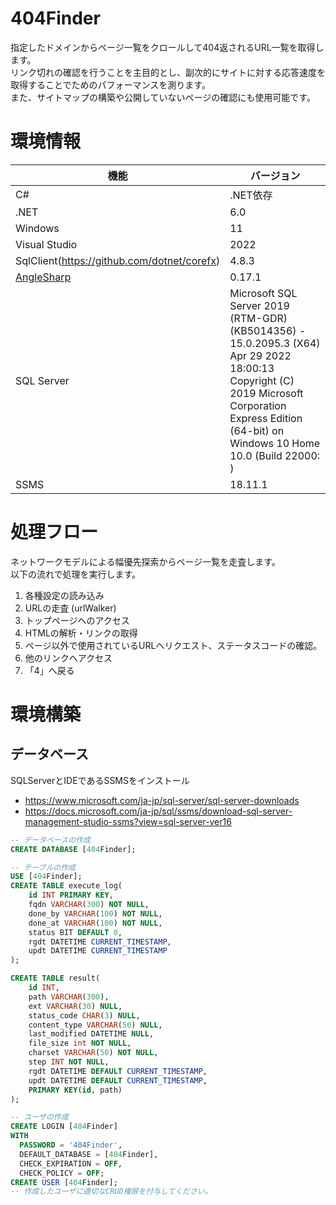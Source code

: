 # 404Finder

指定したドメインからページ一覧をクロールして404返されるURL一覧を取得します。  
リンク切れの確認を行うことを主目的とし、副次的にサイトに対する応答速度を取得することでためのパフォーマンスを測ります。  
また、サイトマップの構築や公開していないページの確認にも使用可能です。  


# 環境情報

|  機能  |  バージョン  |
| ---- | ---- |
|  C#  |  .NET依存  |
|  .NET  |  6.0  |
| Windows | 11 |
| Visual Studio | 2022 |
| SqlClient(https://github.com/dotnet/corefx) | 4.8.3 |
| [AngleSharp](https://anglesharp.github.io/) | 0.17.1 |
| SQL Server | Microsoft SQL Server 2019 (RTM-GDR) (KB5014356) - 15.0.2095.3 (X64)   Apr 29 2022 18:00:13   Copyright (C) 2019 Microsoft Corporation  Express Edition (64-bit) on Windows 10 Home 10.0 <X64> (Build 22000: ) |
| SSMS | 18.11.1 |


# 処理フロー

ネットワークモデルによる幅優先探索からページ一覧を走査します。  
以下の流れで処理を実行します。

1. 各種設定の読み込み
2. URLの走査 (urlWalker)
3. トップページへのアクセス
4. HTMLの解析・リンクの取得
5. ページ以外で使用されているURLへリクエスト、ステータスコードの確認。
6. 他のリンクへアクセス
7. 「4」へ戻る



# 環境構築

## データベース

SQLServerとIDEであるSSMSをインストール

* https://www.microsoft.com/ja-jp/sql-server/sql-server-downloads
* https://docs.microsoft.com/ja-jp/sql/ssms/download-sql-server-management-studio-ssms?view=sql-server-ver16

```sql
-- データベースの作成
CREATE DATABASE [404Finder];

-- テーブルの作成
USE [404Finder];
CREATE TABLE execute_log(
	id INT PRIMARY KEY,
	fqdn VARCHAR(300) NOT NULL,
	done_by VARCHAR(100) NOT NULL,
	done_at VARCHAR(100) NOT NULL,
	status BIT DEFAULT 0,
	rgdt DATETIME CURRENT_TIMESTAMP,
	updt DATETIME CURRENT_TIMESTAMP
);

CREATE TABLE result(
	id INT,
	path VARCHAR(300),
	ext VARCHAR(30) NULL,
	status_code CHAR(3) NULL,
	content_type VARCHAR(50) NULL,
	last_modified DATETIME NULL,
	file_size int NOT NULL,
	charset VARCHAR(50) NOT NULL,
	step INT NOT NULL,
	rgdt DATETIME DEFAULT CURRENT_TIMESTAMP,
	updt DATETIME DEFAULT CURRENT_TIMESTAMP,
	PRIMARY KEY(id, path)
);

-- ユーザの作成
CREATE LOGIN [404Finder]
WITH
  PASSWORD = '404Finder',
  DEFAULT_DATABASE = [404Finder],
  CHECK_EXPIRATION = OFF,
  CHECK_POLICY = OFF;
CREATE USER [404Finder];
-- 作成したユーザに適切なCRUD権限を付与してください。
```

